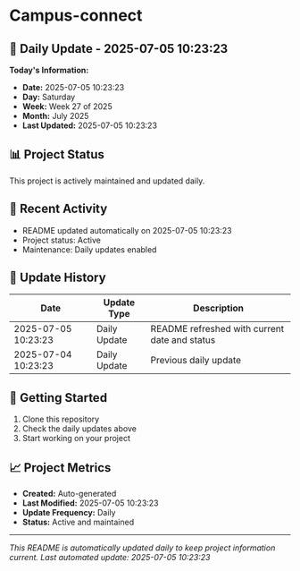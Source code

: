 # Campus-connect

## 📅 Daily Update - 2025-07-05 10:23:23

**Today's Information:**
- **Date:** 2025-07-05 10:23:23
- **Day:** Saturday
- **Week:** Week 27 of 2025
- **Month:** July 2025
- **Last Updated:** 2025-07-05 10:23:23

## 📊 Project Status

This project is actively maintained and updated daily.

## 🚀 Recent Activity

- README updated automatically on 2025-07-05 10:23:23
- Project status: Active
- Maintenance: Daily updates enabled

## 📝 Update History

| Date | Update Type | Description |
|------|-------------|-------------|
| 2025-07-05 10:23:23 | Daily Update | README refreshed with current date and status |
| 2025-07-04 10:23:23 | Daily Update | Previous daily update |

## 🔧 Getting Started

1. Clone this repository
2. Check the daily updates above
3. Start working on your project

## 📈 Project Metrics

- **Created:** Auto-generated
- **Last Modified:** 2025-07-05 10:23:23
- **Update Frequency:** Daily
- **Status:** Active and maintained

---

*This README is automatically updated daily to keep project information current.*
*Last automated update: 2025-07-05 10:23:23*
